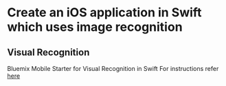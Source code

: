 # Create an iOS application in Swift which uses image recognition

## Visual Recognition
Bluemix Mobile Starter for Visual Recognition in Swift
For instructions refer [here](https://github.com/ibm-bluemix-mobile-services/starter-visual-recognition/blob/master/ios_swift/README.md)
